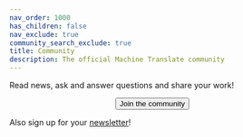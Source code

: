 ```yaml
---
nav_order: 1000
has_children: false
nav_exclude: true
community_search_exclude: true
title: Community
description: The official Machine Translate community
---
```


Read news, ask and answer questions and share your work!

<center>
    <a href="https://reddit.com/r/machinetranslation" class="no-arrow" target="_blank">
        <button id="airtable-button">
            Join the community
        </button>
    </a>
</center>


Also sign up for your [newsletter](newsletter.md)!
